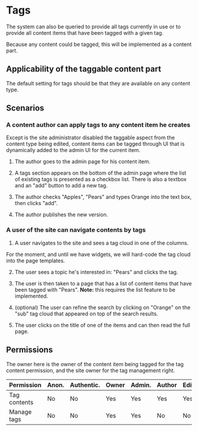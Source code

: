 Tags
====

The system can also be queried to provide all tags currently in use or to provide all content items that have been tagged with a given tag.

Because any content could be tagged, this will be implemented as a content part.

## Applicability of the taggable content part
The default setting for tags should be that they are available on any content type.

## Scenarios

### A content author can apply tags to any content item he creates
Except is the site administrator disabled the taggable aspect from the content type being edited, content items can be tagged through UI that is dynamically added to the admin UI for the current item.

1. The author goes to the admin page for his content item.

2. A tags section appears on the bottom of the admin page where the list of existing tags is presented as a checkbox list. There is also a textbox and an "add" button to add a new tag.

3. The author checks "Apples", "Pears" and types Orange into the text box, then clicks "add".

4. The author publishes the new version.

### A user of the site can navigate contents by tags

1. A user navigates to the site and sees a tag cloud in one of the columns.

For the moment, and until we have widgets, we will hard-code the tag cloud into the page templates.

2. The user sees a topic he's interested in: "Pears" and clicks the tag.

3. The user is then taken to a page that has a list of content items that have been tagged with "Pears". **Note:** this requires the list feature to be implemented.

4. (optional) The user can refine the search by clicking on "Orange" on the "sub" tag cloud that appeared on top of the search results.

5. The user clicks on the title of one of the items and can then read the full page.

## Permissions

The owner here is the owner of the content item being tagged for the tag content permission, and the site owner for the tag management right.

Permission                                 | Anon. | Authentic. | Owner | Admin. | Author | Editor
------------------------------------------ | ----- | ---------- | ----- | ------ | ------ | ------
Tag contents                               | No    | No         | Yes   | Yes    | Yes    | Yes
Manage tags                                | No    | No         | Yes   | Yes    | No     | No
